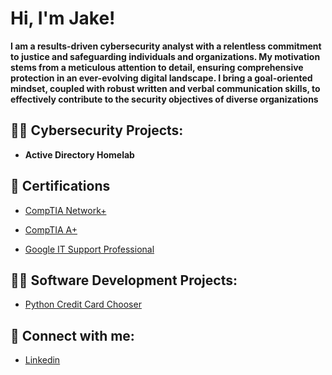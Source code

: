 <h1>Hi, I'm Jake!</h1>

<b>I am a results-driven cybersecurity analyst with a relentless commitment to justice and safeguarding individuals and organizations. My motivation stems from a meticulous attention to detail, ensuring comprehensive protection in an ever-evolving digital landscape. I bring a goal-oriented mindset, coupled with robust written and verbal communication skills, to effectively contribute to the security objectives of diverse organizations</b>

<h2>👨‍💻 Cybersecurity Projects:</h2>

- <b>Active Directory Homelab</b>

<h2>📄 Certifications</h2>

- [CompTIA Network+](https://www.credly.com/badges/1077b610-4916-43c2-a6ae-4c559135f379)

- [CompTIA A+](https://www.credly.com/badges/95c00774-005b-46a0-a855-95666fc3304d/linked_in_profile)

- [Google IT Support Professional](https://www.coursera.org/account/accomplishments/professional-cert/ZSYMBJ8A6NYC)

<h2>👨‍💻 Software Development Projects:</h2>

- [Python Credit Card Chooser](https://github.com/jakehulberg/Credit-Card-Chooser/blob/main/README.md)

<!-- <h2>📺 Popular YouTube Videos</h2>

- [How to get into Cybersecurity Starting From Zero](https://www.youtube.com/watch?v=a83ASGn_V_s) -->

<h2> 🤳 Connect with me:</h2>

- [Linkedin](https://www.linkedin.com/in/jake-hulberg-914964193/)

